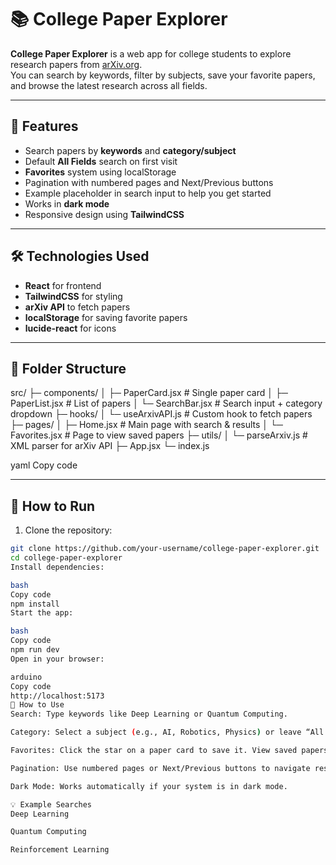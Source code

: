 # 📚 College Paper Explorer

**College Paper Explorer** is a web app for college students to explore research papers from [arXiv.org](https://arxiv.org).  
You can search by keywords, filter by subjects, save your favorite papers, and browse the latest research across all fields.

---

## 🌟 Features

- Search papers by **keywords** and **category/subject**  
- Default **All Fields** search on first visit  
- **Favorites** system using localStorage  
- Pagination with numbered pages and Next/Previous buttons  
- Example placeholder in search input to help you get started  
- Works in **dark mode**  
- Responsive design using **TailwindCSS**  

---

## 🛠 Technologies Used

- **React** for frontend  
- **TailwindCSS** for styling  
- **arXiv API** to fetch papers  
- **localStorage** for saving favorite papers  
- **lucide-react** for icons  

---

## 📂 Folder Structure

src/
├─ components/
│ ├─ PaperCard.jsx # Single paper card
│ ├─ PaperList.jsx # List of papers
│ └─ SearchBar.jsx # Search input + category dropdown
├─ hooks/
│ └─ useArxivAPI.js # Custom hook to fetch papers
├─ pages/
│ ├─ Home.jsx # Main page with search & results
│ └─ Favorites.jsx # Page to view saved papers
├─ utils/
│ └─ parseArxiv.js # XML parser for arXiv API
├─ App.jsx
└─ index.js

yaml
Copy code

---

## 🚀 How to Run

1. Clone the repository:

```bash
git clone https://github.com/your-username/college-paper-explorer.git
cd college-paper-explorer
Install dependencies:

bash
Copy code
npm install
Start the app:

bash
Copy code
npm run dev
Open in your browser:

arduino
Copy code
http://localhost:5173
📝 How to Use
Search: Type keywords like Deep Learning or Quantum Computing.

Category: Select a subject (e.g., AI, Robotics, Physics) or leave “All Fields” to browse everything.

Favorites: Click the star on a paper card to save it. View saved papers on the Favorites page.

Pagination: Use numbered pages or Next/Previous buttons to navigate results.

Dark Mode: Works automatically if your system is in dark mode.

💡 Example Searches
Deep Learning

Quantum Computing

Reinforcement Learning
